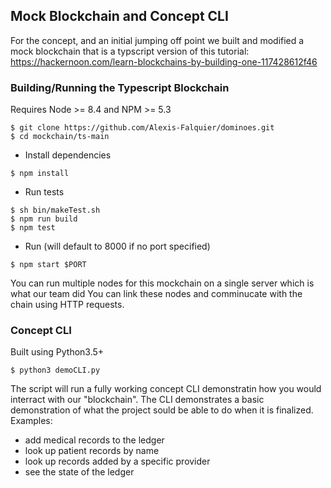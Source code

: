 ## Mock Blockchain and Concept CLI

For the concept, and an initial jumping off point we built and modified a mock blockchain that is a typscript version of this tutorial:
https://hackernoon.com/learn-blockchains-by-building-one-117428612f46

### Building/Running the Typescript Blockchain
Requires Node >= 8.4 and NPM >= 5.3

```
$ git clone https://github.com/Alexis-Falquier/dominoes.git
$ cd mockchain/ts-main
```
- Install dependencies
```
$ npm install
```
- Run tests
```
$ sh bin/makeTest.sh
$ npm run build
$ npm test
```
- Run (will default to 8000 if no port specified)
```
$ npm start $PORT
```

You can run multiple nodes for this mockchain on a single server which is what our team did
You can link these nodes and comminucate with the chain using HTTP requests.

### Concept CLI
Built using Python3.5+
```
$ python3 demoCLI.py
```
The script will run a fully working concept CLI demonstratin how you would interract with our "blockchain".
The CLI demonstrates a basic demonstration of what the project sould be able to do when it is finalized.
Examples:
- add medical records to the ledger
- look up patient records by name
- look up records added by a specific provider
- see the state of the ledger


